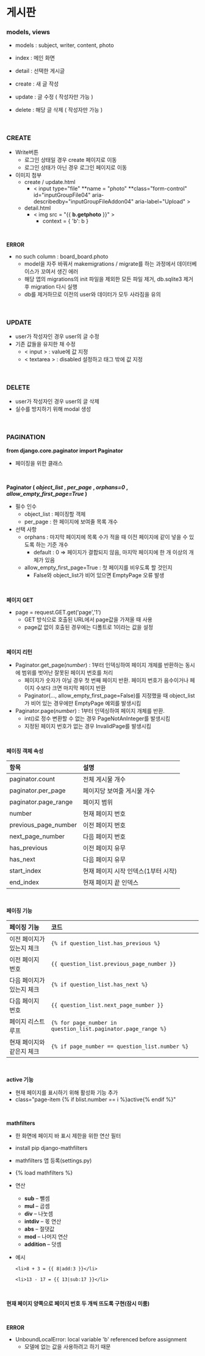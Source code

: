 # 게시판

### models, views

* models : subject, writer, content, photo

* index : 메인 화면
* detail : 선택한 게시글 
* create : 새 글 작성 
* update : 글 수정 ( 작성자만 가능 )
* delete : 해당 글 삭제 ( 작성자만 가능 )

</br>

### CREATE

* Write버튼
  * 로그인 상태일 경우 create 페이지로 이동
  * 로그인 상태가 아닌 경우 로그인 페이지로 이동
* 이미지 첨부
  * create / update.html
    * < input type="file" **name = "photo" **class="form-control" id="inputGroupFile04" aria-describedby="inputGroupFileAddon04" aria-label="Upload" >
  * detail.html 
    * < img src = "{{ **b.getphoto** }}" >
      * context = { 'b': b }

</br>

**ERROR**

* no such column : board_board.photo
  * model을 자주 바꿔서 makemigrations / migrate를 하는 과정에서 데이터베이스가 꼬여서 생긴 에러
  * 해당 앱의 migrations의 init 파일을 제외한 모든 파일 제거, db.sqlite3 제거 후 migration 다시 실행
  * db를 제거하므로 이전의 user와 데이터가 모두 사라짐을 유의

</br>

### UPDATE

* user가 작성자인 경우 user의 글 수정
* 기존 값들을 유지한 채 수정
  * < input > : value에 값 지정
  * < textarea > : disabled 설정하고 태그 밖에 값 지정

</br>

### DELETE

* user가 작성자인 경우 user의 글 삭제
* 실수를 방지하기 위해 modal 생성

</br>

### PAGINATION

**from django.core.paginator import Paginator** 

* 페이징을 위한 클래스

</br>

**Paginator ( *object_list* , *per_page* , *orphans=0* , *allow_empty_first_page=True* )**

* 필수 인수 
  * object_list : 페이징할 객체
  * per_page : 한 페이지에 보여줄 목록 개수
* 선택 사항
  * orphans : 마지막 페이지에 목록 수가 적을 때 이전 페이지에 같이 넣을 수 있도록 하는 기준 개수
    * default : 0 => 페이지가 결합되지 않음, 마지막 페이지에 한 개 이상의 개체가 있음
  * allow_empty_first_page=True : 첫 페이지를 비우도록 할 것인지
    * False와 object_list가 비어 있으면 EmptyPage 오류 발생

</br>

**페이지 GET**

* page = request.GET.get('page','1')
  *  GET 방식으로 호출된 URL에서 page값을 가져올 때 사용
  *  page값 없이 호출된 경우에는 디폴트로 1이라는 값을 설정

</br>

**페이지 리턴**

* Paginator.get_page(*number*) : 1부터 인덱싱하여 페이지 개체를 반환하는 동시에 범위를 벗어난 잘못된 페이지 번호를 처리
  * 페이지가 숫자가 아닐 경우 첫 번째 페이지 반환. 페이지 번호가 음수이거나 페이지 수보다 크면 마지막 페이지 반환
  * Paginator(..., allow_empty_first_page=False)를 지정했을 때 object_list가 비어 있는 경우에만 EmptyPage 예외를 발생시킴
* Paginator.page(*number*) : 1부터 인덱싱하여 페이지 개체를 반환. 
  * int()로 정수 변환할 수 없는 경우 PageNotAnInteger를 발생시킴
  * 지정된 페이지 번호가 없는 경우 InvalidPage를 발생시킴

</br>

**페이징 객체 속성**

| 항목                 | 설명                                |
| :------------------- | :---------------------------------- |
| paginator.count      | 전체 게시물 개수                    |
| paginator.per_page   | 페이지당 보여줄 게시물 개수         |
| paginator.page_range | 페이지 범위                         |
| number               | 현재 페이지 번호                    |
| previous_page_number | 이전 페이지 번호                    |
| next_page_number     | 다음 페이지 번호                    |
| has_previous         | 이전 페이지 유무                    |
| has_next             | 다음 페이지 유무                    |
| start_index          | 현재 페이지 시작 인덱스(1부터 시작) |
| end_index            | 현재 페이지 끝 인덱스               |

</br>

**페이징 기능**

| 페이징 기능               | 코드                                                         |
| :------------------------ | :----------------------------------------------------------- |
| 이전 페이지가 있는지 체크 | `{% if question_list.has_previous %}`                        |
| 이전 페이지 번호          | `{{ question_list.previous_page_number }}`                   |
| 다음 페이지가 있는지 체크 | `{% if question_list.has_next %}`                            |
| 다음 페이지 번호          | `{{ question_list.next_page_number }}`                       |
| 페이지 리스트 루프        | `{% for page_number in question_list.paginator.page_range %}` |
| 현재 페이지와 같은지 체크 | `{% if page_number == question_list.number %}`               |

</br>

**active 기능**

* 현재 페이지를 표시하기 위해 활성화 기능 추가
* class="page-item {% if blist.number == i %}active{% endif %}"

</br>

**mathfilters**

* 한 화면에 페이지 바 표시 제한을 위한 연산 필터
* install pip django-mathfilters
* mathfilters 앱 등록(settings.py)
* {% load mathfilters %}
* 연산
  * **sub** – 뺄셈
  * **mul** – 곱셈
  * **div** – 나눗셈
  * **intdiv** – 몫 연산
  * **abs** – 절댓값
  * **mod** – 나머지 연산
  * **addition** – 덧셈

* 예시

  ```
  <li>8 + 3 = {{ 8|add:3 }}</li>
  
  <li>13 - 17 = {{ 13|sub:17 }}</li>
  ```

</br>

**현재 페이지 양쪽으로 페이지 번호 두 개씩 뜨도록 구현(잠시 미룸)**

</br>

**ERROR**

* UnboundLocalError: local variable 'b' referenced before assignment
  * 모델에 없는 값을 사용하려고 하기 때문

